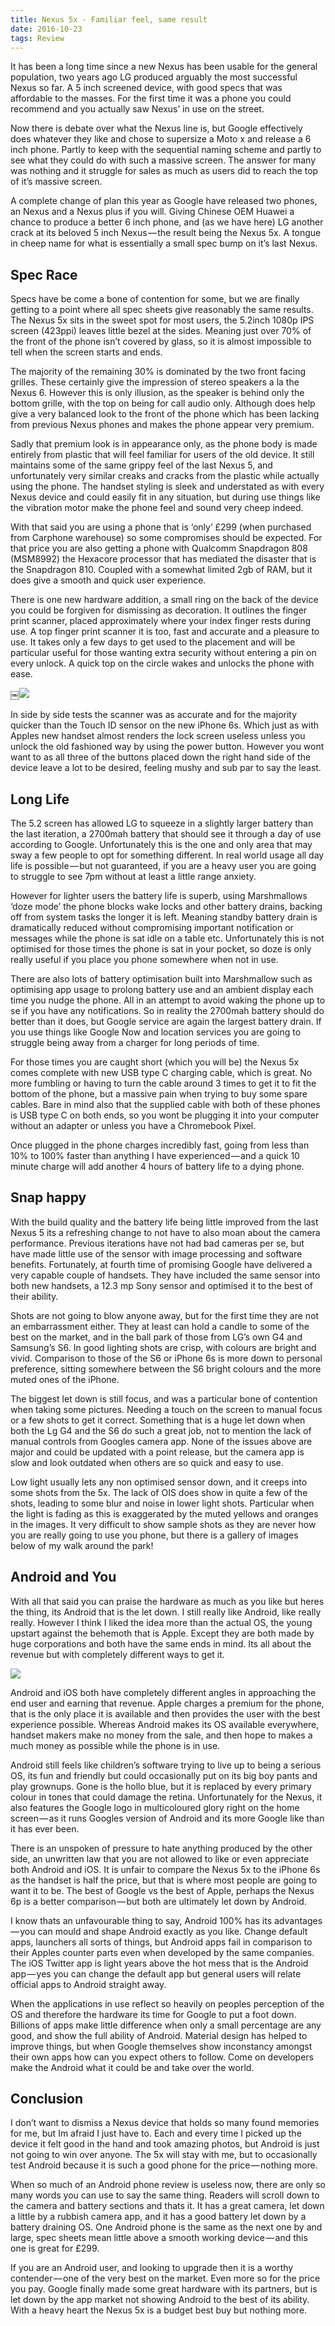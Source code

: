 ```yaml
---
title: Nexus 5x - Familiar feel, same result
date: 2016-10-23
tags: Review
---
```

It has been a long time since a new Nexus has been usable for the general population, two years ago LG produced arguably the most successful Nexus so far. A 5 inch screened device, with good specs that was affordable to the masses. For the first time it was a phone you could recommend and you actually saw Nexus’ in use on the street.

Now there is debate over what the Nexus line is, but Google effectively does whatever they like and chose to supersize a Moto x and release a 6 inch phone. Partly to keep with the sequential naming scheme and partly to see what they could do with such a massive screen. The answer for many was nothing and it struggle for sales as much as users did to reach the top of it’s massive screen.

A complete change of plan this year as Google have released two phones, an Nexus and a Nexus plus if you will. Giving Chinese OEM Huawei a chance to produce a better 6 inch phone, and (as we have here) LG another crack at its beloved 5 inch Nexus — the result being the Nexus 5x. A tongue in cheep name for what is essentially a small spec bump on it’s last Nexus.

## Spec Race
Specs have be come a bone of contention for some, but we are finally getting to a point where all spec sheets give reasonably the same results. The Nexus 5x sits in the sweet spot for most users, the 5.2inch 1080p IPS screen (423ppi) leaves little bezel at the sides. Meaning just over 70% of the front of the phone isn’t covered by glass, so it is almost impossible to tell when the screen starts and ends.

The majority of the remaining 30% is dominated by the two front facing grilles. These certainly give the impression of stereo speakers a la the Nexus 6. However this is only illusion, as the speaker is behind only the bottom grille, with the top on being for call audio only. Although does help give a very balanced look to the front of the phone which has been lacking from previous Nexus phones and makes the phone appear very premium.

Sadly that premium look is in appearance only, as the phone body is made entirely from plastic that will feel familiar for users of the old device. It still maintains some of the same grippy feel of the last Nexus 5, and unfortunately very similar creaks and cracks from the plastic while actually using the phone. The handset styling is sleek and understated as with every Nexus device and could easily fit in any situation, but during use things like the vibration motor make the phone feel and sound very cheep indeed.

With that said you are using a phone that is ‘only’ £299 (when purchased from Carphone warehouse) so some compromises should be expected. For that price you are also getting a phone with Qualcomm Snapdragon 808 (MSM8992) the Hexacore processor that has mediated the disaster that is the Snapdragon 810. Coupled with a somewhat limited 2gb of RAM, but it does give a smooth and quick user experience.

There is one new hardware addition, a small ring on the back of the device you could be forgiven for dismissing as decoration. It outlines the finger print scanner, placed approximately where your index finger rests during use. A top finger print scanner it is too, fast and accurate and a pleasure to use. It takes only a few days to get used to the placement and will be particular useful for those wanting extra security without entering a pin on every unlock. A quick top on the circle wakes and unlocks the phone with ease.

￼![][image-1]

In side by side tests the scanner was as accurate and for the majority quicker than the Touch ID sensor on the new iPhone 6s. Which just as with Apples new handset almost renders the lock screen useless unless you unlock the old fashioned way by using the power button. However you wont want to as all three of the buttons placed down the right hand side of the device leave a lot to be desired, feeling mushy and sub par to say the least.

## Long Life
The 5.2 screen has allowed LG to squeeze in a slightly larger battery than the last iteration, a 2700mah battery that should see it through a day of use according to Google. Unfortunately this is the one and only area that may sway a few people to opt for something different. In real world usage all day life is possible — but not guaranteed, if you are a heavy user you are going to struggle to see 7pm without at least a little range anxiety.

However for lighter users the battery life is superb, using Marshmallows ‘doze mode’ the phone blocks wake locks and other battery drains, backing off from system tasks the longer it is left. Meaning standby battery drain is dramatically reduced without compromising important notification or messages while the phone is sat idle on a table etc. Unfortunately this is not optimised for those times the phone is sat in your pocket, so doze is only really useful if you place you phone somewhere when not in use.

There are also lots of battery optimisation built into Marshmallow such as optimising app usage to prolong battery use and an ambient display each time you nudge the phone. All in an attempt to avoid waking the phone up to se if you have any notifications. So in reality the 2700mah battery should do better than it does, but Google service are again the largest battery drain. If you use things like Google Now and location services you are going to struggle being away from a charger for long periods of time.

For those times you are caught short (which you will be) the Nexus 5x comes complete with new USB type C charging cable, which is great. No more fumbling or having to turn the cable around 3 times to get it to fit the bottom of the phone, but a massive pain when trying to buy some spare cables. Bare in mind also that the supplied cable with both of these phones is USB type C on both ends, so you wont be plugging it into your computer without an adapter or unless you have a Chromebook Pixel.

Once plugged in the phone charges incredibly fast, going from less than 10% to 100% faster than anything I have experienced — and a quick 10 minute charge will add another 4 hours of battery life to a dying phone.

## Snap happy
With the build quality and the battery life being little improved from the last Nexus 5 its a refreshing change to not have to also moan about the camera performance. Previous iterations have not had bad cameras per se, but have made little use of the sensor with image processing and software benefits. Fortunately, at fourth time of promising Google have delivered a very capable couple of handsets. They have included the same sensor into both new handsets, a 12.3 mp Sony sensor and optimised it to the best of their ability.

Shots are not going to blow anyone away, but for the first time they are not an embarrassment either. They at least can hold a candle to some of the best on the market, and in the ball park of those from LG’s own G4 and Samsung’s S6. In good lighting shots are crisp, with colours are bright and vivid. Comparison to those of the S6 or iPhone 6s is more down to personal preference, sitting somewhere between the S6 bright colours and the more muted ones of the iPhone.

The biggest let down is still focus, and was a particular bone of contention when taking some pictures. Needing a touch on the screen to manual focus or a few shots to get it correct. Something that is a huge let down when both the Lg G4 and the S6 do such a great job, not to mention the lack of manual controls from Googles camera app. None of the issues above are major and could be updated with a point release, but the camera app is slow and look outdated when others are so quick and easy to use.

Low light usually lets any non optimised sensor down, and it creeps into some shots from the 5x. The lack of OIS does show in quite a few of the shots, leading to some blur and noise in lower light shots. Particular when the light is fading as this is exaggerated by the muted yellows and oranges in the images. It very difficult to show sample shots as they are never how you are really going to use you phone, but there is a gallery of images below of my walk around the park!

## Android and You
With all that said you can praise the hardware as much as you like but heres the thing, its Android that is the let down. I still really like Android, like really really. However I think I liked the idea more than the actual OS, the young upstart against the behemoth that is Apple. Except they are both made by huge corporations and both have the same ends in mind. Its all about the revenue but with completely different ways to get it.

![][image-2]

Android and iOS both have completely different angles in approaching the end user and earning that revenue. Apple charges a premium for the phone, that is the only place it is available and then provides the user with the best experience possible. Whereas Android makes its OS available everywhere, handset makers make no money from the sale, and then hope to makes a much money as possible while the phone is in use.

Android still feels like children’s software trying to live up to being a serious OS, its fun and friendly but could occasionally put on its big boy pants and play grownups. Gone is the hollo blue, but it is replaced by every primary colour in tones that could damage the retina. Unfortunately for the Nexus, it also features the Google logo in multicoloured glory right on the home screen — as it runs Googles version of Android and its more Google like than it has ever been.

There is an unspoken of pressure to hate anything produced by the other side, an unwritten law that you are not allowed to like or even appreciate both Android and iOS. It is unfair to compare the Nexus 5x to the iPhone 6s as the handset is half the price, but that is where most people are going to want it to be. The best of Google vs the best of Apple, perhaps the Nexus 6p is a better comparison — but both are ultimately let down by Android.

I know thats an unfavourable thing to say, Android 100% has its advantages — you can mould and shape Android exactly as you like. Change default apps, launchers all sorts of things, but Android apps fail in comparison to their Apples counter parts even when developed by the same companies. The iOS Twitter app is light years above the hot mess that is the Android app — yes you can change the default app but general users will relate official apps to Android straight away.

When the applications in use reflect so heavily on peoples perception of the OS and therefore the hardware its time for Google to put a foot down. Billions of apps make little difference when only a small percentage are any good, and show the full ability of Android. Material design has helped to improve things, but when Google themselves show inconstancy amongst their own apps how can you expect others to follow. Come on developers make the Android what it could be and take over the world.

## Conclusion
I don’t want to dismiss a Nexus device that holds so many found memories for me, but Im afraid I just have to. Each and every time I picked up the device it felt good in the hand and took amazing photos, but Android is just not going to win over anyone. The 5x will stay with me, but to occasionally test Android because it is such a good phone for the price — nothing more.

When so much of an Android phone review is useless now, there are only so many words you can use to say the same thing. Readers will scroll down to the camera and battery sections and thats it. It has a great camera, let down a little by a rubbish camera app, and it has a good battery let down by a battery draining OS. One Android phone is the same as the next one by and large, spec sheets mean little above a smooth working device — and this one is great for £299.

If you are an Android user, and looking to upgrade then it is a worthy contender — one of the very best on the market. Even more so for the price you pay. Google finally made some great hardware with its partners, but is let down by the app market not showing Android to the best of its ability. With a heavy heart the Nexus 5x is a budget best buy but nothing more.

[image-1]:	https://cdn-images-1.medium.com/max/800/0*lbAga3a2BEED4j5q.png
[image-2]:	https://cdn-images-1.medium.com/max/600/0*xMvzod_E4YbZf1vR.png
